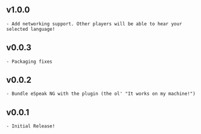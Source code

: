 ## v1.0.0
    - Add networking support. Other players will be able to hear your selected language!

## v0.0.3
    - Packaging fixes

## v0.0.2
    - Bundle eSpeak NG with the plugin (the ol' "It works on my machine!")

## v0.0.1
    - Initial Release!